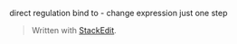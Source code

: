 direct regulation 
bind to - change expression
just one step 



> Written with [StackEdit](https://stackedit.io/).
<!--stackedit_data:
eyJoaXN0b3J5IjpbLTQ0OTUxOTE2LDczMDk5ODExNl19
-->